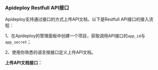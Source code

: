 ### Apideploy Restfull API接口

Apideploy支持通过接口的方式上传API文档，以下是Restfull API接口的接入流程：

1、在Apideploy的管理面板中创建一个项目，获取调用API接口的`app_id`与`app_secret`；

2、使用你熟悉的语言按接口定义上传API文档。

**上传API文档接口：**
